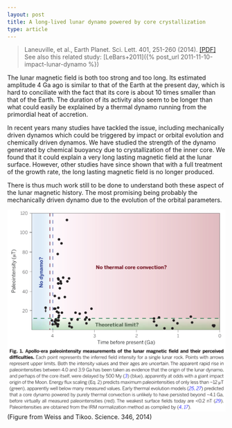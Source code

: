 ```yaml
---
layout: post
title: A long-lived lunar dynamo powered by core crystallization
type: article
---
```


>Laneuville, et al., Earth Planet. Sci. Lett. 401, 251-260 (2014). [[PDF]](/papers/Laneuville+2014.pdf)   
See also this related study: [LeBars+2011]({% post_url 2011-11-10-impact-lunar-dynamo %})

The lunar magnetic field is both too strong and too long. Its estimated amplitude 4 Ga ago is
similar to that of the Earth at the present day, which is hard to conciliate with the fact that its
core is about 10 times smaller than that of the Earth. The duration of its activity also seem to be
longer than what could easily be explained by a thermal dynamo running from the primordial heat of
accretion.

In recent years many studies have tackled the issue, including mechanically driven dynamos which
could be triggered by impact or orbital evolution and chemically driven dynamos. We have studied the
strength of the dynamo generated by chemical buoyancy due to crystallization of the inner core. We
found that it could explain a very long lasting magnetic field at the lunar surface. However, other
studies have since shown that with a full treatment of the growth rate, the long lasting magnetic
field is no longer produced.

There is thus much work still to be done to understand both these aspect of the lunar magnetic
history. The most promising being probably the mechanically driven dynamo due to the evolution of
the orbital parameters.

![Paleomagnetic data](/images/lunarPaleomagneticData.png)
(Figure from Weiss and Tikoo. Science. 346, 2014)

